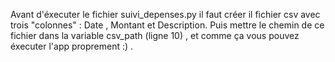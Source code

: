 Avant d'éxecuter le fichier suivi_depenses.py il faut créer il fichier csv avec trois "colonnes" : Date , Montant et Description.
Puis mettre le chemin de ce fichier dans la variable csv_path (ligne 10) , et comme ça vous pouvez éxecuter l'app proprement :) .
